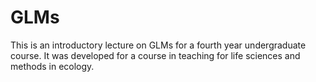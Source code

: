 # GLMs

This is an introductory lecture on GLMs for a fourth year undergraduate course. It was developed for a course in teaching for life sciences and methods in ecology. 
